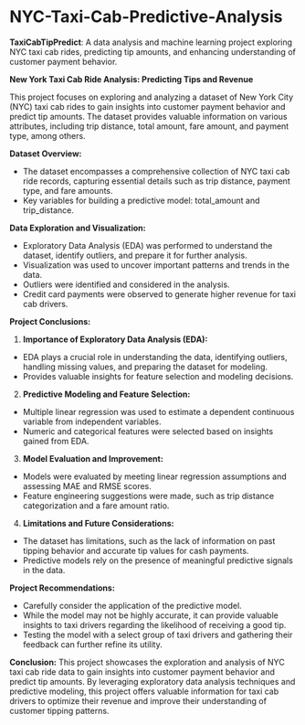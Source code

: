 # NYC-Taxi-Cab-Predictive-Analysis
**TaxiCabTipPredict**: A data analysis and machine learning project exploring NYC taxi cab rides, predicting tip amounts, and enhancing understanding of customer payment behavior.

**New York Taxi Cab Ride Analysis: Predicting Tips and Revenue**

This project focuses on exploring and analyzing a dataset of New York City (NYC) taxi cab rides to gain insights into customer payment behavior and predict tip amounts. The dataset provides valuable information on various attributes, including trip distance, total amount, fare amount, and payment type, among others.

**Dataset Overview:**
- The dataset encompasses a comprehensive collection of NYC taxi cab ride records, capturing essential details such as trip distance, payment type, and fare amounts.
- Key variables for building a predictive model: total_amount and trip_distance.

**Data Exploration and Visualization:**
- Exploratory Data Analysis (EDA) was performed to understand the dataset, identify outliers, and prepare it for further analysis.
- Visualization was used to uncover important patterns and trends in the data.
- Outliers were identified and considered in the analysis.
- Credit card payments were observed to generate higher revenue for taxi cab drivers.

**Project Conclusions:**
1. **Importance of Exploratory Data Analysis (EDA):**
- EDA plays a crucial role in understanding the data, identifying outliers, handling missing values, and preparing the dataset for modeling.
- Provides valuable insights for feature selection and modeling decisions.

2. **Predictive Modeling and Feature Selection:**
- Multiple linear regression was used to estimate a dependent continuous variable from independent variables.
- Numeric and categorical features were selected based on insights gained from EDA.

3. **Model Evaluation and Improvement:**

- Models were evaluated by meeting linear regression assumptions and assessing MAE and RMSE scores.
- Feature engineering suggestions were made, such as trip distance categorization and a fare amount ratio.

4. **Limitations and Future Considerations:**

- The dataset has limitations, such as the lack of information on past tipping behavior and accurate tip values for cash payments.
- Predictive models rely on the presence of meaningful predictive signals in the data.

**Project Recommendations:**
- Carefully consider the application of the predictive model.
- While the model may not be highly accurate, it can provide valuable insights to taxi drivers regarding the likelihood of receiving a good tip.
- Testing the model with a select group of taxi drivers and gathering their feedback can further refine its utility.

**Conclusion:**
This project showcases the exploration and analysis of NYC taxi cab ride data to gain insights into customer payment behavior and predict tip amounts. By leveraging exploratory data analysis techniques and predictive modeling, this project offers valuable information for taxi cab drivers to optimize their revenue and improve their understanding of customer tipping patterns.
